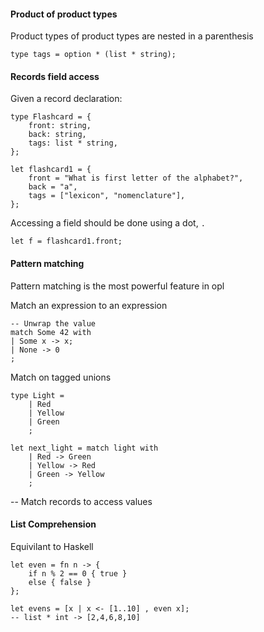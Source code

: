 #### Product of product types

Product types of product types are nested in a parenthesis
```
type tags = option * (list * string);
```



#### Records field access

Given a record declaration:
```
type Flashcard = {
    front: string,
    back: string,
    tags: list * string,
};

let flashcard1 = {
    front = "What is first letter of the alphabet?",
    back = "a",
    tags = ["lexicon", "nomenclature"],
};
```

Accessing a field should be done using a dot, `.`
```
let f = flashcard1.front;
```

#### Pattern matching

Pattern matching is the most powerful feature in opl

Match an expression to an expression

```
-- Unwrap the value
match Some 42 with
| Some x -> x;
| None -> 0 
;
```

Match on tagged unions
```
type Light = 
    | Red
    | Yellow
    | Green
    ;

let next_light = match light with
    | Red -> Green
    | Yellow -> Red
    | Green -> Yellow
    ;
```

-- Match records to access values


#### List Comprehension

Equivilant to Haskell 
```
let even = fn n -> {
    if n % 2 == 0 { true }
    else { false }
};

let evens = [x | x <- [1..10] , even x];
-- list * int -> [2,4,6,8,10]
```